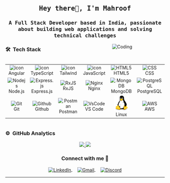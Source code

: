 <h2 align="center"><samp>Hey there👋, I'm Mahroof</samp></h2>
<h3 align="center"><samp>A Full Stack Developer based in India, passionate about building web applications and solving technical challenges</samp> </h3>

<!-- Image positioned on the right -->
<img alt="Coding" src="https://user-images.githubusercontent.com/74038190/216644497-1951db19-8f3d-4e44-ac08-8e9d7e0d94a7.gif" align="right" width="33%" />

<!-- Tech Stack on the left -->
### 🛠 &nbsp;Tech Stack

<div style="display: flex; align-items: flex-start; align: center">
<table align="center">
  <tr>
    <td align="center" width="100">
      <img src="https://skillicons.dev/icons?i=angular" alt="icon" width="45" height="45" />
      <br>Angular
    </td>
    <td align="center" width="100">
      <img src="https://skillicons.dev/icons?i=typescript" alt="icon" width="45" height="45" />
      <br>TypeScript
    </td>
    <td align="center" width="100">
      <img src="https://skillicons.dev/icons?i=tailwindcss" alt="icon" width="45" height="45" />
      <br>Tailwind
    </td>
    <td align="center" width="100">
      <img src="https://techstack-generator.vercel.app/js-icon.svg" alt="icon" width="65" height="65" />
      <br>JavaScript
    </td>
    <td align="center" width="100">
      <img src="https://skillicons.dev/icons?i=html" alt="HTML5" width="48" height="48" />
      <br>HTML5
    </td>
    <td align="center" width="100">
      <img src="https://skillicons.dev/icons?i=css" alt="CSS" width="48" height="48" />
      <br>CSS
    </td>
  </tr>
  <tr>
    <td align="center" width="100">
      <img src="https://skillicons.dev/icons?i=nodejs" alt="Nodejs" width="48" height="48" />
      <br>Node.js
    </td>
    <td align="center" width="100">
      <img src="https://skillicons.dev/icons?i=express" alt="Express.js" width="48" height="48" />
      <br>Express.js
    </td>
    <td align="center" width="100">
      <img src="https://skillicons.dev/icons?i=rxjs" alt="RxJS" width="48" height="48" />
      <br>RxJS
    </td>
    <td align="center" width="100">
      <img src="https://www.vectorlogo.zone/logos/nginx/nginx-icon.svg" alt="Nginx" width="45" height="45" />
      <br>Nginx
    </td>
    <td align="center" width="100">
      <img src="https://skillicons.dev/icons?i=mongodb" alt="MongoDB" width="48" height="48" />
      <br>MongoDB
    </td>
    <td align="center" width="100">
      <img src="https://skillicons.dev/icons?i=postgres" alt="PostgreSQL" width="48" height="48" />
      <br>PostgreSQL
    </td>
  </tr>
  <tr>
    <td align="center" width="100">
      <img src="https://skillicons.dev/icons?i=git" alt="Git" width="48" height="48" />
      <br>Git
    </td>
    <td align="center" width="100">
      <img src="https://skillicons.dev/icons?i=github" alt="Github" width="48" height="48" />
      <br>Github
    </td>
    <td align="center" width="100">
      <img src="https://skillicons.dev/icons?i=postman" alt="Postman" width="48" height="48" />
      <br>Postman
    </td>
    <td align="center" width="100">
      <img src="https://skillicons.dev/icons?i=vscode" alt="VsCode" width="48" height="48" />
      <br>VS Code
    </td>
    <td align="center" width="100">
      <img src="https://raw.githubusercontent.com/devicons/devicon/master/icons/linux/linux-original.svg" alt="Linux" width="48" height="48" />
      <br>Linux
    </td>
    <td align="center" width="100">
      <img src="https://skillicons.dev/icons?i=aws" alt="AWS" width="48" height="48" />
      <br>AWS
    </td>
  </tr>
</table>
<br><br>
</div>


### ⚙️ &nbsp;GitHub Analytics
<p align="center">
<a href="https://github.com/your-github-username">
  <img height="180em" src="https://github-readme-stats.vercel.app/api?username=Mahroof-Rufi&show_icons=true&theme=algolia&include_all_commits=true&count_private=true"/>
  <img height="180em" src="https://github-readme-stats.vercel.app/api/top-langs/?username=Mahroof-Rufi&layout=compact&langs_count=8&theme=algolia"/>
</a>
</p>


<h3 align="center">Connect with me 🔗</h3>
<p align="center">
  <a href="https://www.linkedin.com/in/mahroof-rufi/" target="_blank">
    <img align="center" src="https://img.icons8.com/cute-clipart/64/000000/linkedin.png" alt="LinkedIn" height="50" width="50" />
  </a> &nbsp;&nbsp;&nbsp;
  
  <a href="mailto:mahroofprsnl@gmail.com" target="_blank">
    <img align="center" src="https://img.icons8.com/cute-clipart/64/000000/gmail.png" alt="Gmail" height="50" width="50" />
  </a> &nbsp;&nbsp;&nbsp;

  <a href="https://discord.com/invite/your-discord-invite" target="_blank">
    <img align="center" src="https://img.icons8.com/cute-clipart/64/000000/discord-logo.png" alt="Discord" height="50" width="50" />
  </a>
</p>
<hr>
